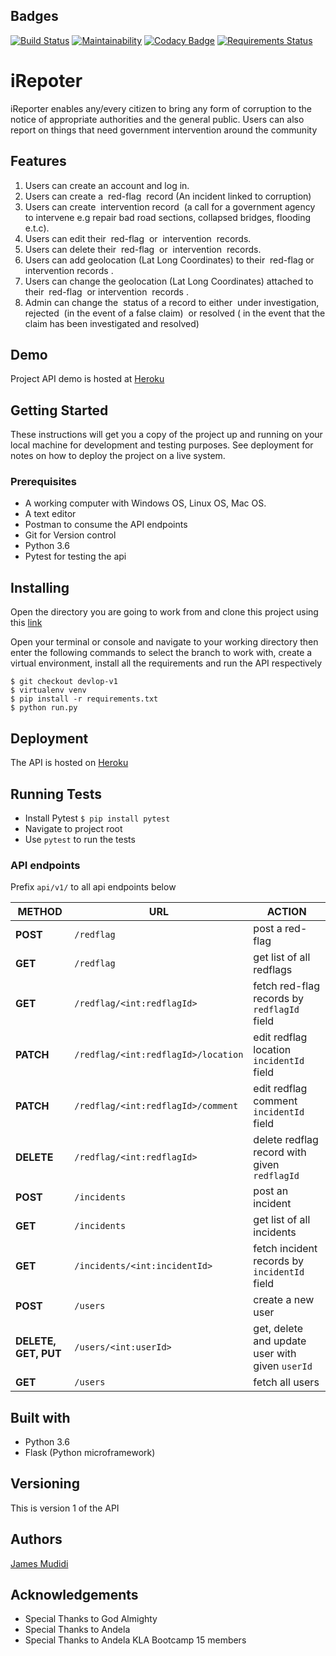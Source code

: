 ## Badges
[![Build Status](https://travis-ci.org/JamesMudidi/iReporterApi.svg?branch=develop-v1)](https://travis-ci.org/JamesMudidi/iReporterApi)
[![Maintainability](https://api.codeclimate.com/v1/badges/11b0282d0f924649df79/maintainability)](https://codeclimate.com/github/JamesMudidi/iReporterApi/maintainability)
[![Codacy Badge](https://api.codacy.com/project/badge/Grade/f67f3e96d96f43849796c31782176141)](https://www.codacy.com/app/JamesMudidi/iReporterApi?utm_source=github.com&amp;utm_medium=referral&amp;utm_content=JamesMudidi/iReporterApi&amp;utm_campaign=Badge_Grade)
[![Requirements Status](https://requires.io/github/JamesMudidi/iReporterApi/requirements.svg?branch=develop-v1)](https://requires.io/github/JamesMudidi/iReporterApi/requirements/?branch=develop-v1)

# iRepoter
iReporter enables any/every citizen to bring any form of corruption to the notice of appropriate authorities and the general public. Users can also report on things that need government intervention around the community

## Features
1. Users can create an account and log in.
2. Users can create a ​ red-flag ​ record (An incident linked to corruption)
3. Users can create ​ intervention​​ record​ ​ (a call for a government agency to intervene e.g repair bad road sections, collapsed bridges, flooding e.t.c).
4. Users can edit their ​ red-flag ​ or ​ intervention ​ records.
5. Users can delete their ​ red-flag ​ or ​ intervention ​ records.
6. Users can add geolocation (Lat Long Coordinates) to their ​ red-flag ​ or ​ intervention records​ .
7. Users can change the geolocation (Lat Long Coordinates) attached to their ​ red-flag ​ or intervention ​ records​ .
8. Admin can change the ​ status​​ of a record to either ​ under investigation, rejected ​ (in the event of a false claim)​ ​ or​ resolved ( ​ in the event that the claim has been investigated and resolved)​

## Demo

Project API demo is hosted at [Heroku](https://)

## Getting Started
These instructions will get you a copy of the project up and running on your local machine for development and testing purposes. See deployment for notes on how to deploy the project on a live system.

### Prerequisites
* A working computer with Windows OS, Linux OS, Mac OS.
* A text editor
* Postman to consume the API endpoints
* Git for Version control
* Python 3.6
* Pytest for testing the api

## Installing

Open the directory you are going to work from and clone this project using this [link](https://github.com/JamesMudidi/iReporterApi.git)

Open your terminal or console and navigate to your working directory then enter the following commands to select the branch to work with, create a virtual environment, install all the requirements and run the API respectively

```
$ git checkout devlop-v1
$ virtualenv venv
$ pip install -r requirements.txt
$ python run.py
```

## Deployment

The API is hosted on [Heroku](https://ireporterapi.herokuapp.com/)

## Running Tests
* Install Pytest `$ pip install pytest`
* Navigate to project root
* Use `pytest` to run the tests

### API endpoints

Prefix `api/v1/` to all api endpoints below

| **METHOD**   | **URL**  | **ACTION** |
|---|---|---|
|  **POST** |  `/redflag` | post a red-flag |
|  **GET** |  `/redflag` | get list of all redflags |
|  **GET** |  `/redflag/<int:redflagId>` | fetch red-flag records by `redflagId` field |
|  **PATCH** |  `/redflag/<int:redflagId>/location` | edit redflag location `incidentId` field |
|  **PATCH** |  `/redflag/<int:redflagId>/comment` | edit redflag comment `incidentId` field |
| **DELETE**  |  `/redflag/<int:redflagId>` | delete redflag record with given `redflagId` |
|  **POST** |  `/incidents` | post an incident |
|  **GET** |  `/incidents` | get list of all incidents |
|  **GET** |  `/incidents/<int:incidentId>` | fetch incident records by `incidentId` field |
|  **POST** |  `/users` | create a new user |
|  **DELETE, GET, PUT** |  `/users/<int:userId>` | get, delete and update user with given `userId`|
|  **GET** |  `/users` | fetch all users |

## Built with
* Python 3.6
* Flask (Python microframework)

## Versioning
This is version 1 of the API

## Authors
[James Mudidi](https://github.com/JamesMudidi)

## Acknowledgements
* Special Thanks to God Almighty
* Special Thanks to Andela
* Special Thanks to Andela KLA Bootcamp 15 members
